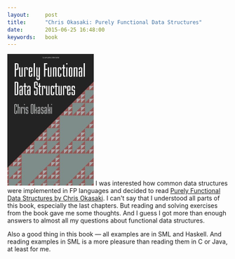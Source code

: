 ```yaml
---
layout:     post
title:      "Chris Okasaki: Purely Functional Data Structures"
date:       2015-06-25 16:48:00
keywords:   book
---
```


![book cover](/assets/purely_functional_book.jpg) I was interested how common
data structures were implemented in FP languages and decided to read 
[Purely Functional Data Structures by Chris Okasaki](http://www.amazon.com/Purely-Functional-Structures-Chris-Okasaki/dp/0521663504).
I can't say that I understood all parts of this book, especially the last chapters.
But reading and solving exercises from the book gave me
some thoughts. And I guess I got more than enough answers to almost all
my questions about functional data structures.
 
Also a good thing in this book &mdash; all examples are in SML and Haskell.
And reading examples in SML is a more pleasure than reading them in C or Java,
at least for me.
